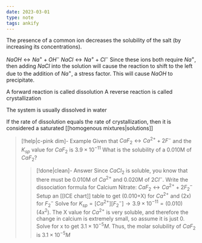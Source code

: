 ```yaml
---
date: 2023-03-01
type: note
tags: ankify
---
```


The presence of a common ion decreases the solubility of the salt (by increasing its concentrations).

$NaOH \leftrightarrow Na^+ + OH^-$
$NaCl \leftrightarrow Na^+ + Cl^-$
Since these ions both require $Na^+$, then adding $NaCl$ into the solution will cause the reaction to shift to the left due to the addition of $Na^+$, a stress factor. This will cause $NaOH$ to precipitate.

A forward reaction is called dissolution
A reverse reaction is called crystallization

The system is usually dissolved in water

If the rate of dissolution equals the rate of crystallization, then it is considered a saturated [[homogenous mixtures|solutions]]

> [!help|c-pink dim]- Example
> Given that $CaF_{2} \leftrightarrow Ca^{2+} + 2F^-$ and the $K_{sp}$ value for $CaF_{2}$ is $3.9 \times 10^{-11}$
> What is the solubility of a 0.010M of $CaF_{2}$?
>
> > [!done|clean]- Answer
> > Since $CaCl_{2}$ is soluble, you know that there must be 0.010M of $Ca^{2+}$ and 0.020M of $2Cl^-$.
> > Write the dissociation formula for Calcium Nitrate: $CaF_{2} \leftrightarrow Ca^{2+} + 2F_{2}^-$
> > Setup an [[ICE chart]] table to get (0.010+X) for $Ca^{2+}$ and (2x) for $F_{2}^-$
> > Solve for $K_{sp} = [Ca^{2+}][F_{2}^-] \to 3.9 \times 10^{-11} = (0.010)(4x^2)$. The X value for $Ca^{2+}$ is very soluble, and therefore the change in calcium is extremely small, so assume it is just 0.
> > Solve for x to get $3.1 \times 10^{-5}M$. Thus, the molar solubility of $CaF_{2} \text{ is } 3.1 \times 10^{-5}M$
